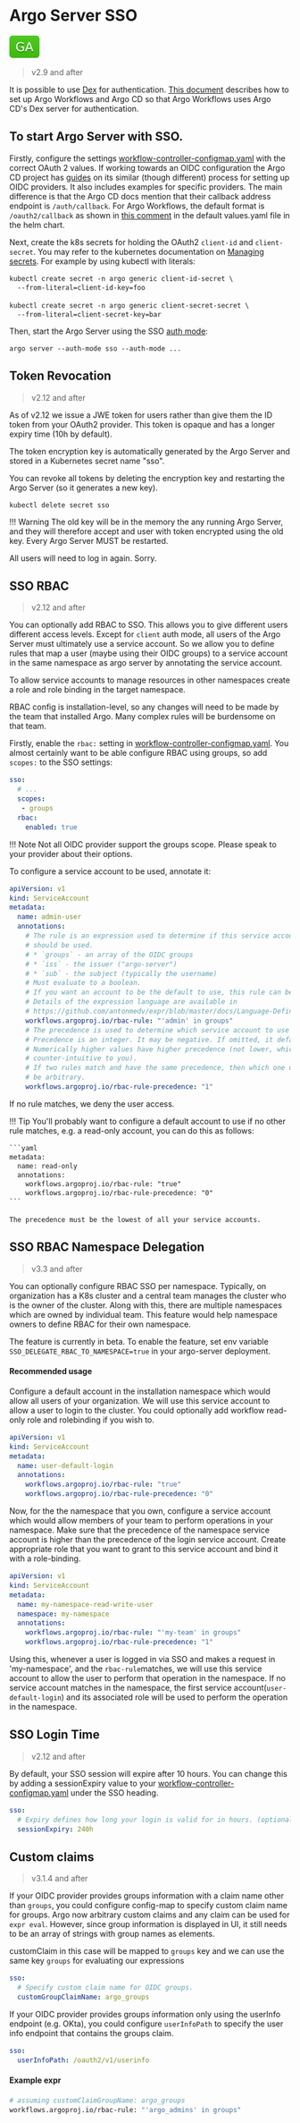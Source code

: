 # Argo Server SSO

![GA](assets/ga.svg)

> v2.9 and after

It is possible to use [Dex](https://github.com/dexidp/dex) for authentication. [This document](argo-server-sso-argocd.md) describes how to set up Argo Workflows and Argo CD so that Argo Workflows uses Argo CD's Dex server for authentication.

## To start Argo Server with SSO.

Firstly, configure the settings [workflow-controller-configmap.yaml](workflow-controller-configmap.yaml) with the correct OAuth 2 values. If working towards an OIDC configuration the Argo CD project has [guides](https://argo-cd.readthedocs.io/en/stable/operator-manual/user-management/) on its similar (though different) process for setting up OIDC providers. It also includes examples for specific providers. The main difference is that the Argo CD docs mention that their callback address endpoint is `/auth/callback`.  For Argo Workflows, the default format is `/oauth2/callback` as shown in [this comment](https://github.com/argoproj/argo-workflows/blob/93c11a24ff06049c2197149acd787f702e5c1f9b/docs/workflow-controller-configmap.yaml#L329) in the default values.yaml file in the helm chart.

Next, create the k8s secrets for holding the OAuth2 `client-id` and `client-secret`. You may refer to the kubernetes documentation on [Managing secrets](https://kubernetes.io/docs/tasks/configmap-secret/). For example by using kubectl with literals:
```
kubectl create secret -n argo generic client-id-secret \
  --from-literal=client-id-key=foo

kubectl create secret -n argo generic client-secret-secret \
  --from-literal=client-secret-key=bar
```

Then, start the Argo Server using the SSO [auth mode](argo-server-auth-mode.md):

```
argo server --auth-mode sso --auth-mode ...
```

## Token Revocation

> v2.12 and after

As of v2.12 we issue a JWE token for users rather than give them the ID token from your OAuth2 provider. This token is opaque and has a longer expiry time (10h by default).

The token encryption key is automatically generated by the Argo Server and stored in a Kubernetes secret name "sso".

You can revoke all tokens by deleting the encryption key and restarting the Argo Server (so it generates a new key).

```
kubectl delete secret sso
```

!!! Warning
    The old key will be in the memory the any running Argo Server, and they will therefore accept and user with token encrypted using the old key. Every Argo Server MUST be restarted.

All users will need to log in again. Sorry.


## SSO RBAC

> v2.12 and after

You can optionally add RBAC to SSO. This allows you to give different users different access levels. Except for `client` auth mode, all users of the Argo Server must ultimately use a service account. So we allow you to define rules that map a user (maybe using their OIDC groups) to a service account in the same namespace as argo server by annotating the service account.

To allow service accounts to manage resources in other namespaces create a role and role binding in the target namespace.

RBAC config is installation-level, so any changes will need to be made by the team that installed Argo. Many complex rules will be burdensome on that team.

Firstly, enable the `rbac:` setting in [workflow-controller-configmap.yaml](workflow-controller-configmap.yaml). You almost certainly want to be able configure RBAC using groups, so add `scopes:` to the SSO settings:

```yaml
sso:
  # ...
  scopes:
   - groups
  rbac:
    enabled: true
```

!!! Note
    Not all OIDC provider support the groups scope. Please speak to your provider about their options.

To configure a service account to be used, annotate it:

```yaml
apiVersion: v1
kind: ServiceAccount
metadata:
  name: admin-user
  annotations:
    # The rule is an expression used to determine if this service account
    # should be used.
    # * `groups` - an array of the OIDC groups
    # * `iss` - the issuer ("argo-server")
    # * `sub` - the subject (typically the username)
    # Must evaluate to a boolean.
    # If you want an account to be the default to use, this rule can be "true".
    # Details of the expression language are available in
    # https://github.com/antonmedv/expr/blob/master/docs/Language-Definition.md.
    workflows.argoproj.io/rbac-rule: "'admin' in groups"
    # The precedence is used to determine which service account to use whe
    # Precedence is an integer. It may be negative. If omitted, it defaults to "0".
    # Numerically higher values have higher precedence (not lower, which maybe
    # counter-intuitive to you).
    # If two rules match and have the same precedence, then which one used will
    # be arbitrary.
    workflows.argoproj.io/rbac-rule-precedence: "1"
```


If no rule matches, we deny the user access.

!!! Tip
    You'll probably want to configure a default account to use if no other rule matches, e.g. a read-only account, you can do this as follows:

    ```yaml
    metadata:
      name: read-only
      annotations:
        workflows.argoproj.io/rbac-rule: "true"
        workflows.argoproj.io/rbac-rule-precedence: "0"
    ```

    The precedence must be the lowest of all your service accounts.

## SSO RBAC Namespace Delegation

> v3.3 and after

You can optionally configure RBAC SSO per namespace.
Typically, on organization has a K8s cluster and a central team manages the cluster who is the owner of the cluster. Along with this, there are multiple namespaces which are owned by individual team. This feature would help namespace owners to define RBAC for their own namespace.

The feature is currently in beta.
To enable the feature, set env variable `SSO_DELEGATE_RBAC_TO_NAMESPACE=true` in your argo-server deployment.

#### Recommended usage

Configure a default account in the installation namespace which would allow all users of your organization. We will use this service account to allow a user to login to the cluster. You could optionally add workflow read-only role and rolebinding if you wish to.

```yaml
apiVersion: v1
kind: ServiceAccount
metadata:
  name: user-default-login
  annotations:
    workflows.argoproj.io/rbac-rule: "true"
    workflows.argoproj.io/rbac-rule-precedence: "0"
```

Now, for the the namespace that you own, configure a service account which would allow members of your team to perform operations in your namespace.
Make sure that the precedence of the namespace service account is higher than the precedence of the login service account. Create appropriate role that you want to grant to this service account and bind it with a role-binding.

```yaml
apiVersion: v1
kind: ServiceAccount
metadata:
  name: my-namespace-read-write-user
  namespace: my-namespace
  annotations:
    workflows.argoproj.io/rbac-rule: "'my-team' in groups"
    workflows.argoproj.io/rbac-rule-precedence: "1"
```

Using this, whenever a user is logged in via SSO and makes a request in 'my-namespace', and the `rbac-rule`matches, we will use this service account to allow the user to perform that operation in the namespace. If no service account matches in the namespace, the first service account(`user-default-login`) and its associated role will be used to perform the operation in the namespace.

## SSO Login Time

> v2.12 and after

By default, your SSO session will expire after 10 hours. You can change this by adding a sessionExpiry value to your [workflow-controller-configmap.yaml](workflow-controller-configmap.yaml) under the SSO heading.

```yaml
sso:
  # Expiry defines how long your login is valid for in hours. (optional)
  sessionExpiry: 240h
```
## Custom claims

> v3.1.4 and after

If your OIDC provider provides groups information with a claim name other than `groups`, you could configure config-map to specify custom claim name for groups. Argo now arbitrary custom claims and any claim can be used for `expr eval`. However, since group information is displayed in UI, it still needs to be an array of strings with group names as elements.

customClaim in this case will be mapped to `groups` key and we can use the same key `groups` for evaluating our expressions

```yaml
sso:
  # Specify custom claim name for OIDC groups.
  customGroupClaimName: argo_groups
```

If your OIDC provider provides groups information only using the userInfo endpoint (e.g. OKta), you could configure `userInfoPath` to specify the user info endpoint that contains the groups claim.
```yaml
sso:
  userInfoPath: /oauth2/v1/userinfo
```

#### Example expr

```bash
# assuming customClaimGroupName: argo_groups
workflows.argoproj.io/rbac-rule: "'argo_admins' in groups"
```
